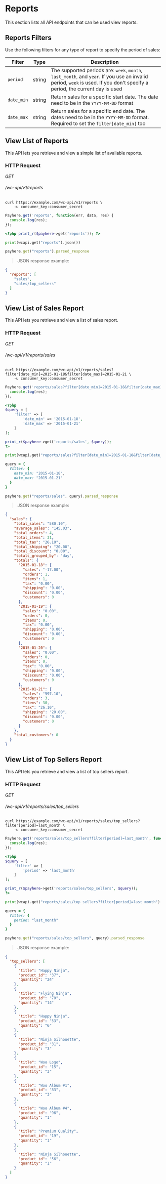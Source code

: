 # Reports #

This section lists all API endpoints that can be used view reports.

## Reports Filters ##

Use the following filters for any type of report to specify the period of sales:

|   Filter   |  Type  |                                                                                Description                                                                                 |
| ---------- | ------ | -------------------------------------------------------------------------------------------------------------------------------------------------------------------------- |
| `period`   | string | The supported periods are: `week`, `month`, `last_month`, and `year`. If you use an invalid period, `week` is used. If you don't specify a period, the current day is used |
| `date_min` | string | Return sales for a specific start date. The date need to be in the `YYYY-MM-DD` format                                                                                     |
| `date_max` | string | Return sales for a specific end date. The dates need to be in the `YYYY-MM-DD` format. Required to set the `filter[date_min]` too                                          |

## View List of Reports ##

This API lets you retrieve and view a simple list of available reports.

### HTTP Request ###

<div class="api-endpoint">
	<div class="endpoint-data">
		<i class="label label-get">GET</i>
		<h6>/wc-api/v1/reports</h6>
	</div>
</div>

```shell
curl https://example.com/wc-api/v1/reports \
	-u consumer_key:consumer_secret
```

```javascript
Payhere.get('reports', function(err, data, res) {
  console.log(res);
});
```

```php
<?php print_r($payhere->get('reports')); ?>
```

```python
print(wcapi.get("reports").json())
```

```ruby
payhere.get("reports").parsed_response
```

> JSON response example:

```json
{
  "reports": [
    "sales",
    "sales/top_sellers"
  ]
}
```

## View List of Sales Report ##

This API lets you retrieve and view a list of sales report.

### HTTP Request ###

<div class="api-endpoint">
	<div class="endpoint-data">
		<i class="label label-get">GET</i>
		<h6>/wc-api/v1/reports/sales</h6>
	</div>
</div>

```shell
curl https://example.com/wc-api/v1/reports/sales?filter[date_min]=2015-01-18&filter[date_max]=2015-01-21 \
	-u consumer_key:consumer_secret
```

```javascript
Payhere.get('reports/sales?filter[date_min]=2015-01-18&filter[date_max]=2015-01-21', function(err, data, res) {
  console.log(res);
});
```

```php
<?php
$query = [
    'filter' => [
        'date_min' => '2015-01-18', 
        'date_max' => '2015-01-21'
    ]
];

print_r($payhere->get('reports/sales', $query));
?>
```

```python
print(wcapi.get("reports/sales?filter[date_min]=2015-01-18&filter[date_max]=2015-01-21").json())
```

```ruby
query = {
  filter: {
    date_min: "2015-01-18",
    date_max: "2015-01-21"
  }
}

payhere.get("reports/sales", query).parsed_response
```

> JSON response example:

```json
{
  "sales": {
    "total_sales": "580.10",
    "average_sales": "145.03",
    "total_orders": 4,
    "total_items": 31,
    "total_tax": "26.10",
    "total_shipping": "20.00",
    "total_discount": "0.00",
    "totals_grouped_by": "day",
    "totals": {
      "2015-01-18": {
        "sales": "-17.00",
        "orders": 1,
        "items": 1,
        "tax": "0.00",
        "shipping": "0.00",
        "discount": "0.00",
        "customers": 0
      },
      "2015-01-19": {
        "sales": "0.00",
        "orders": 0,
        "items": 0,
        "tax": "0.00",
        "shipping": "0.00",
        "discount": "0.00",
        "customers": 0
      },
      "2015-01-20": {
        "sales": "0.00",
        "orders": 0,
        "items": 0,
        "tax": "0.00",
        "shipping": "0.00",
        "discount": "0.00",
        "customers": 0
      },
      "2015-01-21": {
        "sales": "597.10",
        "orders": 3,
        "items": 30,
        "tax": "26.10",
        "shipping": "20.00",
        "discount": "0.00",
        "customers": 0
      }
    },
    "total_customers": 0
  }
}
```

## View List of Top Sellers Report ##

This API lets you retrieve and view a list of top sellers report.

### HTTP Request ###

<div class="api-endpoint">
	<div class="endpoint-data">
		<i class="label label-get">GET</i>
		<h6>/wc-api/v1/reports/sales/top_sellers</h6>
	</div>
</div>

```shell
curl https://example.com/wc-api/v1/reports/sales/top_sellers?filter[period]=last_month \
	-u consumer_key:consumer_secret
```

```javascript
Payhere.get('reports/sales/top_sellers?filter[period]=last_month', function(err, data, res) {
  console.log(res);
});
```

```php
<?php
$query = [
    'filter' => [
        'period' => 'last_month'
    ]
];

print_r($payhere->get('reports/sales/top_sellers', $query));
?>
```

```python
print(wcapi.get("reports/sales/top_sellers?filter[period]=last_month").json())
```

```ruby
query = {
  filter: {
    period: "last_month"
  }
}

payhere.get("reports/sales/top_sellers", query).parsed_response
```

> JSON response example:

```json
{
  "top_sellers": [
    {
      "title": "Happy Ninja",
      "product_id": "37",
      "quantity": "24"
    },
    {
      "title": "Flying Ninja",
      "product_id": "70",
      "quantity": "14"
    },
    {
      "title": "Happy Ninja",
      "product_id": "53",
      "quantity": "6"
    },
    {
      "title": "Ninja Silhouette",
      "product_id": "31",
      "quantity": "3"
    },
    {
      "title": "Woo Logo",
      "product_id": "15",
      "quantity": "3"
    },
    {
      "title": "Woo Album #1",
      "product_id": "83",
      "quantity": "3"
    },
    {
      "title": "Woo Album #4",
      "product_id": "96",
      "quantity": "1"
    },
    {
      "title": "Premium Quality",
      "product_id": "19",
      "quantity": "1"
    },
    {
      "title": "Ninja Silhouette",
      "product_id": "56",
      "quantity": "1"
    }
  ]
}
```
